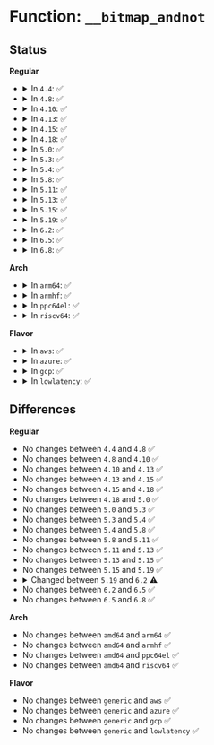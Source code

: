 # Function: <code>__bitmap_andnot</code>

## Status
<b>Regular</b>
<ul>
<li>
<details>
<summary>In <code>4.4</code>: ✅</summary>

```c
int __bitmap_andnot(long unsigned int *dst, const long unsigned int *bitmap1, const long unsigned int *bitmap2, unsigned int bits);
```

**Collision:** Unique Global

**Inline:** No

**Transformation:** False

**Instances:**

```
In lib/bitmap.c (ffffffff813f8f40)
Location: lib/bitmap.c:191
Inline: False
Direct callers:
  - arch/x86/kernel/apic/vector.c:assign_irq_vector
  - arch/x86/kernel/apic/vector.c:assign_irq_vector
  - arch/x86/kernel/apic/x2apic_cluster.c:__x2apic_send_IPI_mask
  - kernel/smpboot.c:smpboot_update_cpumask_percpu_thread
  - kernel/smpboot.c:smpboot_update_cpumask_percpu_thread
  - kernel/sched/core.c:partition_sched_domains
  - kernel/sched/core.c:sched_init_smp
  - kernel/sched/core.c:sched_init_smp
  - kernel/cpuset.c:generate_sched_domains
  - drivers/base/cpu.c:print_cpus_offline
```
**Symbols:**

```
ffffffff813f8f40-ffffffff813f8fa9: __bitmap_andnot (STB_GLOBAL)
```
</details>
</li>
<li>
<details>
<summary>In <code>4.8</code>: ✅</summary>

```c
int __bitmap_andnot(long unsigned int *dst, const long unsigned int *bitmap1, const long unsigned int *bitmap2, unsigned int bits);
```

**Collision:** Unique Global

**Inline:** No

**Transformation:** False

**Instances:**

```
In lib/bitmap.c (ffffffff8143fe00)
Location: lib/bitmap.c:193
Inline: False
Direct callers:
  - arch/x86/kernel/apic/vector.c:assign_irq_vector
  - arch/x86/kernel/apic/vector.c:assign_irq_vector
  - arch/x86/kernel/apic/x2apic_cluster.c:__x2apic_send_IPI_mask
  - kernel/smpboot.c:smpboot_update_cpumask_percpu_thread
  - kernel/smpboot.c:smpboot_update_cpumask_percpu_thread
  - kernel/sched/core.c:sched_init_smp
  - kernel/sched/core.c:sched_init_smp
  - kernel/sched/core.c:partition_sched_domains
  - kernel/cpuset.c:generate_sched_domains
  - drivers/base/cpu.c:print_cpus_offline
```
**Symbols:**

```
ffffffff8143fe00-ffffffff8143fe66: __bitmap_andnot (STB_GLOBAL)
```
</details>
</li>
<li>
<details>
<summary>In <code>4.10</code>: ✅</summary>

```c
int __bitmap_andnot(long unsigned int *dst, const long unsigned int *bitmap1, const long unsigned int *bitmap2, unsigned int bits);
```

**Collision:** Unique Global

**Inline:** No

**Transformation:** False

**Instances:**

```
In lib/bitmap.c (ffffffff8145cf00)
Location: lib/bitmap.c:193
Inline: False
Direct callers:
  - arch/x86/kernel/cpu/intel_rdt_rdtgroup.c:rdtgroup_cpus_write
  - arch/x86/kernel/cpu/intel_rdt_rdtgroup.c:rdtgroup_cpus_write
  - arch/x86/kernel/cpu/intel_rdt_rdtgroup.c:rdtgroup_cpus_write
  - arch/x86/kernel/cpu/intel_rdt_rdtgroup.c:rdtgroup_cpus_write
  - arch/x86/kernel/apic/vector.c:assign_irq_vector
  - arch/x86/kernel/apic/vector.c:assign_irq_vector
  - arch/x86/kernel/apic/x2apic_cluster.c:__x2apic_send_IPI_mask
  - kernel/smpboot.c:smpboot_update_cpumask_percpu_thread
  - kernel/smpboot.c:smpboot_update_cpumask_percpu_thread
  - kernel/sched/core.c:partition_sched_domains
  - kernel/cpuset.c:generate_sched_domains
  - drivers/base/cpu.c:print_cpus_offline
```
**Symbols:**

```
ffffffff8145cf00-ffffffff8145cf66: __bitmap_andnot (STB_GLOBAL)
```
</details>
</li>
<li>
<details>
<summary>In <code>4.13</code>: ✅</summary>

```c
int __bitmap_andnot(long unsigned int *dst, const long unsigned int *bitmap1, const long unsigned int *bitmap2, unsigned int bits);
```

**Collision:** Unique Global

**Inline:** No

**Transformation:** False

**Instances:**

```
In lib/bitmap.c (ffffffff81462180)
Location: lib/bitmap.c:193
Inline: False
Direct callers:
  - arch/x86/kernel/cpu/intel_rdt_rdtgroup.c:rdtgroup_cpus_write
  - arch/x86/kernel/cpu/intel_rdt_rdtgroup.c:rdtgroup_cpus_write
  - arch/x86/kernel/cpu/intel_rdt_rdtgroup.c:rdtgroup_cpus_write
  - arch/x86/kernel/cpu/intel_rdt_rdtgroup.c:rdtgroup_cpus_write
  - arch/x86/kernel/cpu/intel_rdt_rdtgroup.c:rdtgroup_cpus_write
  - arch/x86/kernel/cpu/intel_rdt_rdtgroup.c:rdtgroup_cpus_write
  - arch/x86/kernel/cpu/intel_rdt_rdtgroup.c:rdtgroup_cpus_write
  - arch/x86/kernel/cpu/intel_rdt_rdtgroup.c:rdtgroup_cpus_write
  - arch/x86/kernel/apic/vector.c:assign_irq_vector
  - arch/x86/kernel/apic/vector.c:assign_irq_vector
  - arch/x86/kernel/apic/x2apic_cluster.c:__x2apic_send_IPI_mask
  - kernel/smpboot.c:smpboot_update_cpumask_percpu_thread
  - kernel/smpboot.c:smpboot_update_cpumask_percpu_thread
  - kernel/sched/core.c:sched_init_smp
  - kernel/sched/topology.c:partition_sched_domains
  - kernel/sched/topology.c:sched_init_domains
  - kernel/cgroup/cpuset.c:generate_sched_domains
  - drivers/base/cpu.c:print_cpus_offline
```
**Symbols:**

```
ffffffff81462180-ffffffff814621f2: __bitmap_andnot (STB_GLOBAL)
```
</details>
</li>
<li>
<details>
<summary>In <code>4.15</code>: ✅</summary>

```c
int __bitmap_andnot(long unsigned int *dst, const long unsigned int *bitmap1, const long unsigned int *bitmap2, unsigned int bits);
```

**Collision:** Unique Global

**Inline:** No

**Transformation:** False

**Instances:**

```
In lib/bitmap.c (ffffffff8148e060)
Location: lib/bitmap.c:195
Inline: False
Direct callers:
  - arch/x86/kernel/cpu/intel_rdt_rdtgroup.c:rdtgroup_cpus_write
  - arch/x86/kernel/cpu/intel_rdt_rdtgroup.c:rdtgroup_cpus_write
  - arch/x86/kernel/cpu/intel_rdt_rdtgroup.c:rdtgroup_cpus_write
  - arch/x86/kernel/cpu/intel_rdt_rdtgroup.c:rdtgroup_cpus_write
  - arch/x86/kernel/cpu/intel_rdt_rdtgroup.c:rdtgroup_cpus_write
  - arch/x86/kernel/cpu/intel_rdt_rdtgroup.c:rdtgroup_cpus_write
  - arch/x86/kernel/cpu/intel_rdt_rdtgroup.c:rdtgroup_cpus_write
  - arch/x86/kernel/cpu/intel_rdt_rdtgroup.c:rdtgroup_cpus_write
  - arch/x86/kernel/apic/x2apic_cluster.c:__x2apic_send_IPI_mask
  - kernel/smpboot.c:smpboot_update_cpumask_percpu_thread
  - kernel/smpboot.c:smpboot_update_cpumask_percpu_thread
  - kernel/irq/matrix.c:irq_matrix_alloc_managed
  - kernel/irq/matrix.c:irq_matrix_remove_managed
  - drivers/base/cpu.c:print_cpus_isolated
  - drivers/base/cpu.c:print_cpus_offline
```
**Symbols:**

```
ffffffff8148e060-ffffffff8148e0d2: __bitmap_andnot (STB_GLOBAL)
```
</details>
</li>
<li>
<details>
<summary>In <code>4.18</code>: ✅</summary>

```c
int __bitmap_andnot(long unsigned int *dst, const long unsigned int *bitmap1, const long unsigned int *bitmap2, unsigned int bits);
```

**Collision:** Unique Global

**Inline:** No

**Transformation:** False

**Instances:**

```
In lib/bitmap.c (ffffffff814c2da0)
Location: lib/bitmap.c:192
Inline: False
Direct callers:
  - arch/x86/kernel/cpu/intel_rdt_rdtgroup.c:rdtgroup_cpus_write
  - arch/x86/kernel/cpu/intel_rdt_rdtgroup.c:rdtgroup_cpus_write
  - arch/x86/kernel/cpu/intel_rdt_rdtgroup.c:rdtgroup_cpus_write
  - arch/x86/kernel/cpu/intel_rdt_rdtgroup.c:rdtgroup_cpus_write
  - arch/x86/kernel/cpu/intel_rdt_rdtgroup.c:rdtgroup_cpus_write
  - arch/x86/kernel/cpu/intel_rdt_rdtgroup.c:rdtgroup_cpus_write
  - arch/x86/kernel/cpu/intel_rdt_rdtgroup.c:rdtgroup_cpus_write
  - arch/x86/kernel/cpu/intel_rdt_rdtgroup.c:rdtgroup_cpus_write
  - arch/x86/kernel/apic/x2apic_cluster.c:__x2apic_send_IPI_mask
  - kernel/smpboot.c:smpboot_update_cpumask_percpu_thread
  - kernel/smpboot.c:smpboot_update_cpumask_percpu_thread
  - kernel/irq/affinity.c:irq_create_affinity_masks
  - kernel/irq/matrix.c:irq_matrix_alloc_managed
  - kernel/irq/matrix.c:irq_matrix_remove_managed
  - drivers/base/cpu.c:print_cpus_isolated
  - drivers/base/cpu.c:print_cpus_offline
```
**Symbols:**

```
ffffffff814c2da0-ffffffff814c2e0a: __bitmap_andnot (STB_GLOBAL)
```
</details>
</li>
<li>
<details>
<summary>In <code>5.0</code>: ✅</summary>

```c
int __bitmap_andnot(long unsigned int *dst, const long unsigned int *bitmap1, const long unsigned int *bitmap2, unsigned int bits);
```

**Collision:** Unique Global

**Inline:** No

**Transformation:** False

**Instances:**

```
In lib/bitmap.c (ffffffff814d7450)
Location: lib/bitmap.c:189
Inline: False
Direct callers:
  - arch/x86/kernel/cpu/resctrl/rdtgroup.c:rdtgroup_cpus_write
  - arch/x86/kernel/cpu/resctrl/rdtgroup.c:rdtgroup_cpus_write
  - arch/x86/kernel/cpu/resctrl/rdtgroup.c:rdtgroup_cpus_write
  - arch/x86/kernel/cpu/resctrl/rdtgroup.c:rdtgroup_cpus_write
  - arch/x86/kernel/cpu/resctrl/rdtgroup.c:rdtgroup_cpus_write
  - arch/x86/kernel/cpu/resctrl/rdtgroup.c:rdtgroup_cpus_write
  - arch/x86/kernel/cpu/resctrl/rdtgroup.c:rdtgroup_cpus_write
  - arch/x86/kernel/cpu/resctrl/rdtgroup.c:rdtgroup_cpus_write
  - arch/x86/kernel/apic/x2apic_cluster.c:__x2apic_send_IPI_mask
  - kernel/irq/affinity.c:irq_create_affinity_masks
  - kernel/irq/affinity.c:irq_create_affinity_masks
  - kernel/irq/matrix.c:irq_matrix_alloc_managed
  - kernel/irq/matrix.c:irq_matrix_remove_managed
  - kernel/cgroup/cpuset.c:cpuset_hotplug_workfn
  - kernel/cgroup/cpuset.c:cpuset_hotplug_workfn
  - kernel/cgroup/cpuset.c:cpuset_write_resmask
  - kernel/cgroup/cpuset.c:update_cpumasks_hier
  - kernel/cgroup/cpuset.c:update_cpumasks_hier
  - drivers/base/cpu.c:print_cpus_isolated
  - drivers/base/cpu.c:print_cpus_offline
```
**Symbols:**

```
ffffffff814d7450-ffffffff814d74ba: __bitmap_andnot (STB_GLOBAL)
```
</details>
</li>
<li>
<details>
<summary>In <code>5.3</code>: ✅</summary>

```c
int __bitmap_andnot(long unsigned int *dst, const long unsigned int *bitmap1, const long unsigned int *bitmap2, unsigned int bits);
```

**Collision:** Unique Global

**Inline:** No

**Transformation:** False

**Instances:**

```
In lib/bitmap.c (ffffffff815032b0)
Location: lib/bitmap.c:189
Inline: False
Direct callers:
  - arch/x86/kernel/cpu/resctrl/rdtgroup.c:rdtgroup_cpus_write
  - arch/x86/kernel/cpu/resctrl/rdtgroup.c:rdtgroup_cpus_write
  - arch/x86/kernel/cpu/resctrl/rdtgroup.c:rdtgroup_cpus_write
  - arch/x86/kernel/cpu/resctrl/rdtgroup.c:rdtgroup_cpus_write
  - arch/x86/kernel/cpu/resctrl/rdtgroup.c:rdtgroup_cpus_write
  - arch/x86/kernel/cpu/resctrl/rdtgroup.c:rdtgroup_cpus_write
  - arch/x86/kernel/cpu/resctrl/rdtgroup.c:rdtgroup_cpus_write
  - arch/x86/kernel/cpu/resctrl/rdtgroup.c:rdtgroup_cpus_write
  - arch/x86/kernel/apic/x2apic_cluster.c:__x2apic_send_IPI_mask
  - kernel/sched/isolation.c:bitmap_andnot
  - kernel/irq/affinity.c:irq_create_affinity_masks
  - kernel/irq/affinity.c:irq_create_affinity_masks
  - kernel/irq/matrix.c:irq_matrix_alloc_managed
  - kernel/irq/matrix.c:irq_matrix_remove_managed
  - kernel/cgroup/cpuset.c:cpuset_hotplug_workfn
  - kernel/cgroup/cpuset.c:cpuset_hotplug_update_tasks
  - kernel/cgroup/cpuset.c:cpuset_write_resmask
  - kernel/cgroup/cpuset.c:update_cpumasks_hier
  - kernel/cgroup/cpuset.c:update_cpumasks_hier
  - drivers/base/cpu.c:print_cpus_isolated
  - drivers/base/cpu.c:print_cpus_offline
  - drivers/net/phy/phy.c:phy_speed_up
```
**Symbols:**

```
ffffffff815032b0-ffffffff81503318: __bitmap_andnot (STB_GLOBAL)
```
</details>
</li>
<li>
<details>
<summary>In <code>5.4</code>: ✅</summary>

```c
int __bitmap_andnot(long unsigned int *dst, const long unsigned int *bitmap1, const long unsigned int *bitmap2, unsigned int bits);
```

**Collision:** Unique Global

**Inline:** No

**Transformation:** False

**Instances:**

```
In lib/bitmap.c (ffffffff81521250)
Location: lib/bitmap.c:209
Inline: False
Direct callers:
  - arch/x86/kernel/cpu/resctrl/rdtgroup.c:rdtgroup_cpus_write
  - arch/x86/kernel/cpu/resctrl/rdtgroup.c:rdtgroup_cpus_write
  - arch/x86/kernel/cpu/resctrl/rdtgroup.c:rdtgroup_cpus_write
  - arch/x86/kernel/cpu/resctrl/rdtgroup.c:rdtgroup_cpus_write
  - arch/x86/kernel/cpu/resctrl/rdtgroup.c:rdtgroup_cpus_write
  - arch/x86/kernel/cpu/resctrl/rdtgroup.c:rdtgroup_cpus_write
  - arch/x86/kernel/cpu/resctrl/rdtgroup.c:rdtgroup_cpus_write
  - arch/x86/kernel/cpu/resctrl/rdtgroup.c:rdtgroup_cpus_write
  - arch/x86/kernel/apic/x2apic_cluster.c:__x2apic_send_IPI_mask
  - arch/x86/platform/uv/tlb_uv.c:uv_flush_tlb_others
  - kernel/sched/isolation.c:bitmap_andnot
  - kernel/irq/affinity.c:irq_create_affinity_masks
  - kernel/irq/matrix.c:irq_matrix_alloc_managed
  - kernel/irq/matrix.c:irq_matrix_remove_managed
  - kernel/cgroup/cpuset.c:cpuset_hotplug_workfn
  - kernel/cgroup/cpuset.c:cpuset_hotplug_update_tasks
  - kernel/cgroup/cpuset.c:cpuset_write_resmask
  - kernel/cgroup/cpuset.c:update_cpumasks_hier
  - kernel/cgroup/cpuset.c:update_cpumasks_hier
  - drivers/base/cpu.c:print_cpus_isolated
  - drivers/base/cpu.c:print_cpus_offline
```
**Symbols:**

```
ffffffff81521250-ffffffff815212b8: __bitmap_andnot (STB_GLOBAL)
```
</details>
</li>
<li>
<details>
<summary>In <code>5.8</code>: ✅</summary>

```c
int __bitmap_andnot(long unsigned int *dst, const long unsigned int *bitmap1, const long unsigned int *bitmap2, unsigned int bits);
```

**Collision:** Unique Global

**Inline:** No

**Transformation:** False

**Instances:**

```
In lib/bitmap.c (ffffffff81584440)
Location: lib/bitmap.c:276
Inline: False
Direct callers:
  - arch/x86/kernel/cpu/resctrl/rdtgroup.c:rdtgroup_cpus_write
  - arch/x86/kernel/cpu/resctrl/rdtgroup.c:cpus_ctrl_write
  - arch/x86/kernel/cpu/resctrl/rdtgroup.c:cpus_ctrl_write
  - arch/x86/kernel/cpu/resctrl/rdtgroup.c:cpus_ctrl_write
  - arch/x86/kernel/cpu/resctrl/rdtgroup.c:cpus_mon_write
  - arch/x86/kernel/cpu/resctrl/rdtgroup.c:cpus_mon_write
  - arch/x86/kernel/cpu/resctrl/rdtgroup.c:cpus_mon_write
  - arch/x86/kernel/cpu/resctrl/rdtgroup.c:cpus_mon_write
  - arch/x86/kernel/apic/x2apic_cluster.c:__x2apic_send_IPI_mask
  - arch/x86/platform/uv/tlb_uv.c:uv_flush_tlb_others
  - kernel/sched/fair.c:select_idle_core
  - kernel/sched/fair.c:select_idle_core
  - kernel/irq/affinity.c:irq_build_affinity_masks
  - kernel/irq/matrix.c:irq_matrix_alloc_managed
  - kernel/irq/matrix.c:irq_matrix_remove_managed
  - kernel/cgroup/cpuset.c:cpuset_hotplug_workfn
  - kernel/cgroup/cpuset.c:cpuset_hotplug_update_tasks
  - kernel/cgroup/cpuset.c:update_cpumask
  - kernel/cgroup/cpuset.c:update_cpumasks_hier
  - kernel/cgroup/cpuset.c:update_cpumasks_hier
  - kernel/cgroup/cpuset.c:update_parent_subparts_cpumask
  - kernel/cgroup/cpuset.c:update_parent_subparts_cpumask
  - kernel/cgroup/cpuset.c:update_parent_subparts_cpumask
  - kernel/cgroup/cpuset.c:update_parent_subparts_cpumask
  - drivers/base/cpu.c:print_cpus_isolated
  - drivers/base/cpu.c:print_cpus_offline
```
**Symbols:**

```
ffffffff81584440-ffffffff815844a7: __bitmap_andnot (STB_GLOBAL)
```
</details>
</li>
<li>
<details>
<summary>In <code>5.11</code>: ✅</summary>

```c
int __bitmap_andnot(long unsigned int *dst, const long unsigned int *bitmap1, const long unsigned int *bitmap2, unsigned int bits);
```

**Collision:** Unique Global

**Inline:** No

**Transformation:** False

**Instances:**

```
In lib/bitmap.c (ffffffff815a1550)
Location: lib/bitmap.c:276
Inline: False
Direct callers:
  - arch/x86/kernel/cpu/resctrl/rdtgroup.c:rdtgroup_cpus_write
  - arch/x86/kernel/cpu/resctrl/rdtgroup.c:cpus_ctrl_write
  - arch/x86/kernel/cpu/resctrl/rdtgroup.c:cpus_ctrl_write
  - arch/x86/kernel/cpu/resctrl/rdtgroup.c:cpus_ctrl_write
  - arch/x86/kernel/cpu/resctrl/rdtgroup.c:cpus_mon_write
  - arch/x86/kernel/cpu/resctrl/rdtgroup.c:cpus_mon_write
  - arch/x86/kernel/cpu/resctrl/rdtgroup.c:cpus_mon_write
  - arch/x86/kernel/cpu/resctrl/rdtgroup.c:cpus_mon_write
  - arch/x86/kernel/apic/x2apic_cluster.c:__x2apic_send_IPI_mask
  - kernel/sched/fair.c:select_idle_core
  - kernel/irq/affinity.c:irq_build_affinity_masks
  - kernel/irq/matrix.c:irq_matrix_alloc_managed
  - kernel/irq/matrix.c:irq_matrix_remove_managed
  - kernel/cgroup/cpuset.c:cpuset_hotplug_workfn
  - kernel/cgroup/cpuset.c:cpuset_hotplug_update_tasks
  - kernel/cgroup/cpuset.c:update_cpumask
  - kernel/cgroup/cpuset.c:update_cpumasks_hier
  - kernel/cgroup/cpuset.c:update_cpumasks_hier
  - kernel/cgroup/cpuset.c:update_parent_subparts_cpumask
  - kernel/cgroup/cpuset.c:update_parent_subparts_cpumask
  - kernel/cgroup/cpuset.c:update_parent_subparts_cpumask
  - kernel/cgroup/cpuset.c:update_parent_subparts_cpumask
  - drivers/base/cpu.c:print_cpus_isolated
  - drivers/base/cpu.c:print_cpus_offline
```
**Symbols:**

```
ffffffff815a1550-ffffffff815a15b7: __bitmap_andnot (STB_GLOBAL)
```
</details>
</li>
<li>
<details>
<summary>In <code>5.13</code>: ✅</summary>

```c
int __bitmap_andnot(long unsigned int *dst, const long unsigned int *bitmap1, const long unsigned int *bitmap2, unsigned int bits);
```

**Collision:** Unique Global

**Inline:** No

**Transformation:** False

**Instances:**

```
In lib/bitmap.c (ffffffff815a8400)
Location: lib/bitmap.c:278
Inline: False
Direct callers:
  - arch/x86/kernel/cpu/resctrl/rdtgroup.c:rdtgroup_cpus_write
  - arch/x86/kernel/cpu/resctrl/rdtgroup.c:cpus_ctrl_write
  - arch/x86/kernel/cpu/resctrl/rdtgroup.c:cpus_ctrl_write
  - arch/x86/kernel/cpu/resctrl/rdtgroup.c:cpus_ctrl_write
  - arch/x86/kernel/cpu/resctrl/rdtgroup.c:cpus_mon_write
  - arch/x86/kernel/cpu/resctrl/rdtgroup.c:cpus_mon_write
  - arch/x86/kernel/cpu/resctrl/rdtgroup.c:cpus_mon_write
  - arch/x86/kernel/cpu/resctrl/rdtgroup.c:cpus_mon_write
  - arch/x86/kernel/apic/x2apic_cluster.c:__x2apic_send_IPI_mask
  - kernel/sched/fair.c:select_idle_core
  - kernel/irq/affinity.c:irq_build_affinity_masks
  - kernel/irq/matrix.c:irq_matrix_alloc_managed
  - kernel/irq/matrix.c:irq_matrix_remove_managed
  - kernel/cgroup/cpuset.c:cpuset_hotplug_workfn
  - kernel/cgroup/cpuset.c:cpuset_hotplug_update_tasks
  - kernel/cgroup/cpuset.c:update_cpumask
  - kernel/cgroup/cpuset.c:update_cpumasks_hier
  - kernel/cgroup/cpuset.c:update_cpumasks_hier
  - kernel/cgroup/cpuset.c:update_parent_subparts_cpumask
  - kernel/cgroup/cpuset.c:update_parent_subparts_cpumask
  - kernel/cgroup/cpuset.c:update_parent_subparts_cpumask
  - kernel/cgroup/cpuset.c:update_parent_subparts_cpumask
  - drivers/base/cpu.c:print_cpus_isolated
  - drivers/base/cpu.c:print_cpus_offline
```
**Symbols:**

```
ffffffff815a8400-ffffffff815a8467: __bitmap_andnot (STB_GLOBAL)
```
</details>
</li>
<li>
<details>
<summary>In <code>5.15</code>: ✅</summary>

```c
int __bitmap_andnot(long unsigned int *dst, const long unsigned int *bitmap1, const long unsigned int *bitmap2, unsigned int bits);
```

**Collision:** Unique Global

**Inline:** No

**Transformation:** False

**Instances:**

```
In lib/bitmap.c (ffffffff816113c0)
Location: lib/bitmap.c:278
Inline: False
Direct callers:
  - arch/x86/kernel/cpu/resctrl/rdtgroup.c:rdtgroup_cpus_write
  - arch/x86/kernel/cpu/resctrl/rdtgroup.c:cpus_ctrl_write
  - arch/x86/kernel/cpu/resctrl/rdtgroup.c:cpus_ctrl_write
  - arch/x86/kernel/cpu/resctrl/rdtgroup.c:cpus_ctrl_write
  - arch/x86/kernel/cpu/resctrl/rdtgroup.c:cpus_mon_write
  - arch/x86/kernel/cpu/resctrl/rdtgroup.c:cpus_mon_write
  - arch/x86/kernel/cpu/resctrl/rdtgroup.c:cpus_mon_write
  - arch/x86/kernel/cpu/resctrl/rdtgroup.c:cpus_mon_write
  - arch/x86/kernel/apic/x2apic_cluster.c:__x2apic_send_IPI_mask
  - kernel/sched/core.c:__sched_core_flip
  - kernel/sched/core.c:__sched_core_flip
  - kernel/sched/fair.c:select_idle_core
  - kernel/irq/affinity.c:irq_build_affinity_masks
  - kernel/irq/matrix.c:irq_matrix_alloc_managed
  - kernel/irq/matrix.c:irq_matrix_remove_managed
  - kernel/cgroup/cpuset.c:cpuset_hotplug_workfn
  - kernel/cgroup/cpuset.c:cpuset_hotplug_update_tasks
  - kernel/cgroup/cpuset.c:update_cpumasks_hier
  - kernel/cgroup/cpuset.c:update_cpumasks_hier
  - kernel/cgroup/cpuset.c:update_parent_subparts_cpumask
  - kernel/cgroup/cpuset.c:update_parent_subparts_cpumask
  - kernel/cgroup/cpuset.c:update_parent_subparts_cpumask
  - kernel/cgroup/cpuset.c:update_parent_subparts_cpumask
  - drivers/base/cpu.c:print_cpus_isolated
  - drivers/base/cpu.c:print_cpus_offline
```
**Symbols:**

```
ffffffff816113c0-ffffffff81611427: __bitmap_andnot (STB_GLOBAL)
```
</details>
</li>
<li>
<details>
<summary>In <code>5.19</code>: ✅</summary>

```c
int __bitmap_andnot(long unsigned int *dst, const long unsigned int *bitmap1, const long unsigned int *bitmap2, unsigned int bits);
```

**Collision:** Unique Global

**Inline:** No

**Transformation:** False

**Instances:**

```
In lib/bitmap.c (ffffffff816dd470)
Location: lib/bitmap.c:278
Inline: False
Direct callers:
  - arch/x86/kernel/cpu/resctrl/rdtgroup.c:rdtgroup_cpus_write
  - arch/x86/kernel/cpu/resctrl/rdtgroup.c:cpus_ctrl_write
  - arch/x86/kernel/cpu/resctrl/rdtgroup.c:cpus_ctrl_write
  - arch/x86/kernel/cpu/resctrl/rdtgroup.c:cpus_ctrl_write
  - arch/x86/kernel/cpu/resctrl/rdtgroup.c:cpus_mon_write
  - arch/x86/kernel/cpu/resctrl/rdtgroup.c:cpus_mon_write
  - arch/x86/kernel/cpu/resctrl/rdtgroup.c:cpus_mon_write
  - arch/x86/kernel/cpu/resctrl/rdtgroup.c:cpus_mon_write
  - arch/x86/kernel/apic/x2apic_cluster.c:__x2apic_send_IPI_mask
  - kernel/sched/core.c:__sched_core_flip
  - kernel/sched/core.c:__sched_core_flip
  - kernel/sched/fair.c:select_idle_core
  - kernel/sched/build_utility.c:housekeeping_setup
  - kernel/irq/affinity.c:irq_build_affinity_masks
  - kernel/irq/matrix.c:irq_matrix_alloc_managed
  - kernel/irq/matrix.c:irq_matrix_remove_managed
  - kernel/cgroup/cpuset.c:cpuset_hotplug_workfn
  - kernel/cgroup/cpuset.c:cpuset_hotplug_update_tasks
  - kernel/cgroup/cpuset.c:update_cpumasks_hier
  - kernel/cgroup/cpuset.c:update_cpumasks_hier
  - kernel/cgroup/cpuset.c:update_parent_subparts_cpumask
  - kernel/cgroup/cpuset.c:update_parent_subparts_cpumask
  - kernel/cgroup/cpuset.c:update_parent_subparts_cpumask
  - kernel/cgroup/cpuset.c:update_parent_subparts_cpumask
  - drivers/base/cpu.c:print_cpus_isolated
  - drivers/base/cpu.c:print_cpus_offline
  - net/core/dev.c:netif_get_num_default_rss_queues
```
**Symbols:**

```
ffffffff816dd470-ffffffff816dd4f3: __bitmap_andnot (STB_GLOBAL)
```
</details>
</li>
<li>
<details>
<summary>In <code>6.2</code>: ✅</summary>

```c
bool __bitmap_andnot(long unsigned int *dst, const long unsigned int *bitmap1, const long unsigned int *bitmap2, unsigned int bits);
```

**Collision:** Unique Global

**Inline:** No

**Transformation:** False

**Instances:**

```
In lib/bitmap.c (ffffffff817cd340)
Location: lib/bitmap.c:278
Inline: False
Direct callers:
  - arch/x86/kernel/cpu/resctrl/rdtgroup.c:rdtgroup_cpus_write
  - arch/x86/kernel/cpu/resctrl/rdtgroup.c:cpus_ctrl_write
  - arch/x86/kernel/cpu/resctrl/rdtgroup.c:cpus_ctrl_write
  - arch/x86/kernel/cpu/resctrl/rdtgroup.c:cpus_ctrl_write
  - arch/x86/kernel/cpu/resctrl/rdtgroup.c:cpus_mon_write
  - arch/x86/kernel/cpu/resctrl/rdtgroup.c:cpus_mon_write
  - arch/x86/kernel/cpu/resctrl/rdtgroup.c:cpus_mon_write
  - arch/x86/kernel/cpu/resctrl/rdtgroup.c:cpus_mon_write
  - arch/x86/kernel/apic/x2apic_cluster.c:__x2apic_send_IPI_mask
  - kernel/sched/core.c:__sched_core_flip
  - kernel/sched/fair.c:select_idle_core
  - kernel/sched/build_utility.c:housekeeping_setup
  - kernel/irq/affinity.c:irq_build_affinity_masks
  - kernel/irq/matrix.c:irq_matrix_alloc_managed
  - kernel/irq/matrix.c:irq_matrix_remove_managed
  - kernel/cgroup/cpuset.c:cpuset_cpus_allowed
  - kernel/cgroup/cpuset.c:cpuset_hotplug_workfn
  - kernel/cgroup/cpuset.c:cpuset_hotplug_update_tasks
  - kernel/cgroup/cpuset.c:update_cpumasks_hier
  - kernel/cgroup/cpuset.c:update_parent_subparts_cpumask
  - kernel/cgroup/cpuset.c:update_parent_subparts_cpumask
  - kernel/cgroup/cpuset.c:update_parent_subparts_cpumask
  - kernel/cgroup/cpuset.c:update_parent_subparts_cpumask
  - kernel/cgroup/cpuset.c:update_parent_subparts_cpumask
  - mm/memory-tiers.c:establish_demotion_targets
  - mm/memory-tiers.c:establish_demotion_targets
  - drivers/base/cpu.c:print_cpus_isolated
  - drivers/base/cpu.c:print_cpus_offline
  - net/core/dev.c:netif_get_num_default_rss_queues
```
**Symbols:**

```
ffffffff817cd340-ffffffff817cd3c1: __bitmap_andnot (STB_GLOBAL)
```
</details>
</li>
<li>
<details>
<summary>In <code>6.5</code>: ✅</summary>

```c
bool __bitmap_andnot(long unsigned int *dst, const long unsigned int *bitmap1, const long unsigned int *bitmap2, unsigned int bits);
```

**Collision:** Unique Global

**Inline:** No

**Transformation:** False

**Instances:**

```
In lib/bitmap.c (ffffffff8180b750)
Location: lib/bitmap.c:278
Inline: False
Direct callers:
  - arch/x86/kernel/cpu/resctrl/rdtgroup.c:rdtgroup_cpus_write
  - arch/x86/kernel/cpu/resctrl/rdtgroup.c:cpus_ctrl_write
  - arch/x86/kernel/cpu/resctrl/rdtgroup.c:cpus_ctrl_write
  - arch/x86/kernel/cpu/resctrl/rdtgroup.c:cpus_ctrl_write
  - arch/x86/kernel/cpu/resctrl/rdtgroup.c:cpus_mon_write
  - arch/x86/kernel/cpu/resctrl/rdtgroup.c:cpus_mon_write
  - arch/x86/kernel/cpu/resctrl/rdtgroup.c:cpus_mon_write
  - arch/x86/kernel/cpu/resctrl/rdtgroup.c:cpus_mon_write
  - arch/x86/kernel/apic/x2apic_cluster.c:__x2apic_send_IPI_mask
  - kernel/cpu.c:cpuhp_bringup_cpus_parallel
  - kernel/sched/core.c:__sched_core_flip
  - kernel/sched/fair.c:select_idle_core
  - kernel/sched/build_utility.c:housekeeping_setup
  - kernel/irq/matrix.c:irq_matrix_alloc_managed
  - kernel/irq/matrix.c:irq_matrix_remove_managed
  - kernel/cgroup/cpuset.c:cpuset_cpus_allowed
  - kernel/cgroup/cpuset.c:cpuset_hotplug_workfn
  - kernel/cgroup/cpuset.c:cpuset_hotplug_update_tasks
  - kernel/cgroup/cpuset.c:cpuset_attach_task
  - kernel/cgroup/cpuset.c:update_cpumasks_hier
  - kernel/cgroup/cpuset.c:update_parent_subparts_cpumask
  - kernel/cgroup/cpuset.c:update_parent_subparts_cpumask
  - kernel/cgroup/cpuset.c:update_parent_subparts_cpumask
  - kernel/cgroup/cpuset.c:update_parent_subparts_cpumask
  - kernel/cgroup/cpuset.c:update_parent_subparts_cpumask
  - kernel/cgroup/cpuset.c:update_tasks_cpumask
  - mm/memory-tiers.c:establish_demotion_targets
  - mm/memory-tiers.c:establish_demotion_targets
  - lib/group_cpus.c:group_cpus_evenly
  - drivers/base/cpu.c:print_cpus_isolated
  - drivers/base/cpu.c:print_cpus_offline
  - drivers/net/phy/phy-c45.c:genphy_c45_ethtool_set_eee
  - net/core/dev.c:netif_get_num_default_rss_queues
```
**Symbols:**

```
ffffffff8180b750-ffffffff8180b7d1: __bitmap_andnot (STB_GLOBAL)
```
</details>
</li>
<li>
<details>
<summary>In <code>6.8</code>: ✅</summary>

```c
bool __bitmap_andnot(long unsigned int *dst, const long unsigned int *bitmap1, const long unsigned int *bitmap2, unsigned int bits);
```

**Collision:** Unique Global

**Inline:** No

**Transformation:** False

**Instances:**

```
In lib/bitmap.c (ffffffff81851f30)
Location: lib/bitmap.c:267
Inline: False
Direct callers:
  - arch/x86/kernel/cpu/resctrl/rdtgroup.c:rdtgroup_cpus_write
  - arch/x86/kernel/cpu/resctrl/rdtgroup.c:cpus_ctrl_write
  - arch/x86/kernel/cpu/resctrl/rdtgroup.c:cpus_ctrl_write
  - arch/x86/kernel/cpu/resctrl/rdtgroup.c:cpus_ctrl_write
  - arch/x86/kernel/cpu/resctrl/rdtgroup.c:cpus_mon_write
  - arch/x86/kernel/cpu/resctrl/rdtgroup.c:cpus_mon_write
  - arch/x86/kernel/cpu/resctrl/rdtgroup.c:cpus_mon_write
  - arch/x86/kernel/cpu/resctrl/rdtgroup.c:cpus_mon_write
  - arch/x86/kernel/apic/x2apic_cluster.c:__x2apic_send_IPI_mask
  - kernel/cpu.c:cpuhp_bringup_cpus_parallel
  - kernel/workqueue.c:workqueue_unbound_exclude_cpumask
  - kernel/sched/core.c:__sched_core_flip
  - kernel/sched/fair.c:should_we_balance
  - kernel/sched/fair.c:select_idle_cpu
  - kernel/sched/fair.c:select_idle_core
  - kernel/sched/build_utility.c:housekeeping_setup
  - kernel/sched/build_utility.c:init_sched_groups_capacity
  - kernel/irq/matrix.c:irq_matrix_alloc_managed
  - kernel/irq/matrix.c:irq_matrix_remove_managed
  - kernel/cgroup/cpuset.c:cpuset_cpus_allowed
  - kernel/cgroup/cpuset.c:cpuset_hotplug_workfn
  - kernel/cgroup/cpuset.c:cpuset_attach_task
  - kernel/cgroup/cpuset.c:compute_partition_effective_cpumask
  - kernel/cgroup/cpuset.c:update_parent_effective_cpumask
  - kernel/cgroup/cpuset.c:update_parent_effective_cpumask
  - kernel/cgroup/cpuset.c:remote_cpus_update
  - kernel/cgroup/cpuset.c:remote_cpus_update
  - kernel/cgroup/cpuset.c:partition_xcpus_del
  - kernel/cgroup/cpuset.c:partition_xcpus_add
  - kernel/cgroup/cpuset.c:update_tasks_cpumask
  - mm/memory-tiers.c:establish_demotion_targets
  - mm/memory-tiers.c:establish_demotion_targets
  - lib/group_cpus.c:group_cpus_evenly
  - drivers/base/cpu.c:print_cpus_isolated
  - drivers/base/cpu.c:print_cpus_offline
  - drivers/net/phy/phy-c45.c:genphy_c45_ethtool_set_eee
  - net/core/dev.c:netif_get_num_default_rss_queues
```
**Symbols:**

```
ffffffff81851f30-ffffffff81851fb1: __bitmap_andnot (STB_GLOBAL)
```
</details>
</li>
</ul>
<b>Arch</b>
<ul>
<li>
<details>
<summary>In <code>arm64</code>: ✅</summary>

```c
int __bitmap_andnot(long unsigned int *dst, const long unsigned int *bitmap1, const long unsigned int *bitmap2, unsigned int bits);
```

**Collision:** Unique Global

**Inline:** No

**Transformation:** False

**Instances:**

```
In lib/bitmap.c (ffff80001062a910)
Location: lib/bitmap.c:209
Inline: False
Direct callers:
  - arch/arm64/kernel/fpsimd.c:sve_verify_vq_map
  - arch/arm64/kernel/fpsimd.c:sve_setup
  - kernel/sched/isolation.c:housekeeping_setup
  - kernel/sched/isolation.c:housekeeping_setup
  - kernel/sched/isolation.c:housekeeping_setup
  - kernel/sched/isolation.c:housekeeping_setup
  - kernel/irq/affinity.c:irq_create_affinity_masks
  - kernel/cgroup/cpuset.c:cpuset_hotplug_workfn
  - kernel/cgroup/cpuset.c:cpuset_hotplug_update_tasks
  - kernel/cgroup/cpuset.c:cpuset_write_resmask
  - kernel/cgroup/cpuset.c:update_cpumasks_hier
  - kernel/cgroup/cpuset.c:update_cpumasks_hier
  - kernel/cgroup/cpuset.c:update_parent_subparts_cpumask
  - kernel/cgroup/cpuset.c:update_parent_subparts_cpumask
  - kernel/cgroup/cpuset.c:update_parent_subparts_cpumask
  - kernel/cgroup/cpuset.c:update_parent_subparts_cpumask
  - drivers/base/cpu.c:print_cpus_isolated
  - drivers/base/cpu.c:print_cpus_offline
```
**Symbols:**

```
ffff80001062a910-ffff80001062a988: __bitmap_andnot (STB_GLOBAL)
```
</details>
</li>
<li>
<details>
<summary>In <code>armhf</code>: ✅</summary>

```c
int __bitmap_andnot(long unsigned int *dst, const long unsigned int *bitmap1, const long unsigned int *bitmap2, unsigned int bits);
```

**Collision:** Unique Global

**Inline:** No

**Transformation:** False

**Instances:**

```
In lib/bitmap.c (c07d1afc)
Location: lib/bitmap.c:209
Inline: False
```
**Symbols:**

```
c07d1afc-c07d1b80: __bitmap_andnot (STB_GLOBAL)
```
</details>
</li>
<li>
<details>
<summary>In <code>ppc64el</code>: ✅</summary>

```c
int __bitmap_andnot(long unsigned int *dst, const long unsigned int *bitmap1, const long unsigned int *bitmap2, unsigned int bits);
```

**Collision:** Unique Global

**Inline:** No

**Transformation:** False

**Instances:**

```
In lib/bitmap.c (c0000000007cc9d0)
Location: lib/bitmap.c:209
Inline: False
Direct callers:
  - arch/powerpc/kernel/watchdog.c:wd_smp_clear_cpu_pending
  - arch/powerpc/kernel/rtas.c:rtas_ibm_suspend_me
  - arch/powerpc/mm/numa.c:numa_update_cpu_topology
  - arch/powerpc/mm/slice.c:slice_get_unmapped_area
  - arch/powerpc/mm/slice.c:slice_get_unmapped_area
  - arch/powerpc/platforms/powernv/subcore.c:cpu_update_split_mode
  - kernel/sched/isolation.c:housekeeping_setup
  - kernel/sched/isolation.c:housekeeping_setup
  - kernel/sched/isolation.c:housekeeping_setup
  - kernel/sched/isolation.c:housekeeping_setup
  - kernel/irq/affinity.c:irq_build_affinity_masks
  - kernel/cgroup/cpuset.c:cpuset_hotplug_workfn
  - kernel/cgroup/cpuset.c:cpuset_hotplug_update_tasks
  - kernel/cgroup/cpuset.c:update_cpumask
  - kernel/cgroup/cpuset.c:update_cpumasks_hier
  - kernel/cgroup/cpuset.c:update_cpumasks_hier
  - kernel/cgroup/cpuset.c:update_parent_subparts_cpumask
  - kernel/cgroup/cpuset.c:update_parent_subparts_cpumask
  - kernel/cgroup/cpuset.c:update_parent_subparts_cpumask
  - kernel/cgroup/cpuset.c:update_parent_subparts_cpumask
  - drivers/base/cpu.c:print_cpus_isolated
  - drivers/base/cpu.c:print_cpus_offline
  - drivers/cpufreq/powernv-cpufreq.c:powernv_cpufreq_work_fn
  - drivers/cpufreq/powernv-cpufreq.c:powernv_cpufreq_work_fn
  - drivers/cpufreq/powernv-cpufreq.c:powernv_cpufreq_work_fn
```
**Symbols:**

```
c0000000007cc9d0-c0000000007cca68: __bitmap_andnot (STB_GLOBAL)
```
</details>
</li>
<li>
<details>
<summary>In <code>riscv64</code>: ✅</summary>

```c
int __bitmap_andnot(long unsigned int *dst, const long unsigned int *bitmap1, const long unsigned int *bitmap2, unsigned int bits);
```

**Collision:** Unique Global

**Inline:** No

**Transformation:** False

**Instances:**

```
In lib/bitmap.c (ffffffe00045b24c)
Location: lib/bitmap.c:209
Inline: False
```
**Symbols:**

```
ffffffe00045b24c-ffffffe00045b2d4: __bitmap_andnot (STB_GLOBAL)
```
</details>
</li>
</ul>
<b>Flavor</b>
<ul>
<li>
<details>
<summary>In <code>aws</code>: ✅</summary>

```c
int __bitmap_andnot(long unsigned int *dst, const long unsigned int *bitmap1, const long unsigned int *bitmap2, unsigned int bits);
```

**Collision:** Unique Global

**Inline:** No

**Transformation:** False

**Instances:**

```
In lib/bitmap.c (ffffffff81519830)
Location: lib/bitmap.c:209
Inline: False
Direct callers:
  - arch/x86/kernel/cpu/resctrl/rdtgroup.c:rdtgroup_cpus_write
  - arch/x86/kernel/cpu/resctrl/rdtgroup.c:rdtgroup_cpus_write
  - arch/x86/kernel/cpu/resctrl/rdtgroup.c:rdtgroup_cpus_write
  - arch/x86/kernel/cpu/resctrl/rdtgroup.c:rdtgroup_cpus_write
  - arch/x86/kernel/cpu/resctrl/rdtgroup.c:rdtgroup_cpus_write
  - arch/x86/kernel/cpu/resctrl/rdtgroup.c:rdtgroup_cpus_write
  - arch/x86/kernel/cpu/resctrl/rdtgroup.c:rdtgroup_cpus_write
  - arch/x86/kernel/cpu/resctrl/rdtgroup.c:rdtgroup_cpus_write
  - arch/x86/kernel/apic/x2apic_cluster.c:__x2apic_send_IPI_mask
  - kernel/sched/isolation.c:bitmap_andnot
  - kernel/irq/affinity.c:irq_create_affinity_masks
  - kernel/irq/matrix.c:irq_matrix_alloc_managed
  - kernel/irq/matrix.c:irq_matrix_remove_managed
  - kernel/cgroup/cpuset.c:cpuset_hotplug_workfn
  - kernel/cgroup/cpuset.c:cpuset_hotplug_update_tasks
  - kernel/cgroup/cpuset.c:cpuset_write_resmask
  - kernel/cgroup/cpuset.c:update_cpumasks_hier
  - kernel/cgroup/cpuset.c:update_cpumasks_hier
  - drivers/base/cpu.c:print_cpus_isolated
  - drivers/base/cpu.c:print_cpus_offline
```
**Symbols:**

```
ffffffff81519830-ffffffff81519898: __bitmap_andnot (STB_GLOBAL)
```
</details>
</li>
<li>
<details>
<summary>In <code>azure</code>: ✅</summary>

```c
int __bitmap_andnot(long unsigned int *dst, const long unsigned int *bitmap1, const long unsigned int *bitmap2, unsigned int bits);
```

**Collision:** Unique Global

**Inline:** No

**Transformation:** False

**Instances:**

```
In lib/bitmap.c (ffffffff81509b20)
Location: lib/bitmap.c:209
Inline: False
Direct callers:
  - arch/x86/kernel/cpu/resctrl/rdtgroup.c:rdtgroup_cpus_write
  - arch/x86/kernel/cpu/resctrl/rdtgroup.c:rdtgroup_cpus_write
  - arch/x86/kernel/cpu/resctrl/rdtgroup.c:rdtgroup_cpus_write
  - arch/x86/kernel/cpu/resctrl/rdtgroup.c:rdtgroup_cpus_write
  - arch/x86/kernel/cpu/resctrl/rdtgroup.c:rdtgroup_cpus_write
  - arch/x86/kernel/cpu/resctrl/rdtgroup.c:rdtgroup_cpus_write
  - arch/x86/kernel/cpu/resctrl/rdtgroup.c:rdtgroup_cpus_write
  - arch/x86/kernel/cpu/resctrl/rdtgroup.c:rdtgroup_cpus_write
  - arch/x86/kernel/apic/x2apic_cluster.c:__x2apic_send_IPI_mask
  - kernel/sched/isolation.c:bitmap_andnot
  - kernel/irq/affinity.c:irq_create_affinity_masks
  - kernel/irq/matrix.c:irq_matrix_alloc_managed
  - kernel/irq/matrix.c:irq_matrix_remove_managed
  - kernel/cgroup/cpuset.c:cpuset_hotplug_workfn
  - kernel/cgroup/cpuset.c:cpuset_hotplug_update_tasks
  - kernel/cgroup/cpuset.c:cpuset_write_resmask
  - kernel/cgroup/cpuset.c:update_cpumasks_hier
  - kernel/cgroup/cpuset.c:update_cpumasks_hier
  - drivers/base/cpu.c:print_cpus_isolated
  - drivers/base/cpu.c:print_cpus_offline
```
**Symbols:**

```
ffffffff81509b20-ffffffff81509b88: __bitmap_andnot (STB_GLOBAL)
```
</details>
</li>
<li>
<details>
<summary>In <code>gcp</code>: ✅</summary>

```c
int __bitmap_andnot(long unsigned int *dst, const long unsigned int *bitmap1, const long unsigned int *bitmap2, unsigned int bits);
```

**Collision:** Unique Global

**Inline:** No

**Transformation:** False

**Instances:**

```
In lib/bitmap.c (ffffffff815158c0)
Location: lib/bitmap.c:209
Inline: False
Direct callers:
  - arch/x86/kernel/cpu/resctrl/rdtgroup.c:rdtgroup_cpus_write
  - arch/x86/kernel/cpu/resctrl/rdtgroup.c:rdtgroup_cpus_write
  - arch/x86/kernel/cpu/resctrl/rdtgroup.c:rdtgroup_cpus_write
  - arch/x86/kernel/cpu/resctrl/rdtgroup.c:rdtgroup_cpus_write
  - arch/x86/kernel/cpu/resctrl/rdtgroup.c:rdtgroup_cpus_write
  - arch/x86/kernel/cpu/resctrl/rdtgroup.c:rdtgroup_cpus_write
  - arch/x86/kernel/cpu/resctrl/rdtgroup.c:rdtgroup_cpus_write
  - arch/x86/kernel/cpu/resctrl/rdtgroup.c:rdtgroup_cpus_write
  - arch/x86/kernel/apic/x2apic_cluster.c:__x2apic_send_IPI_mask
  - kernel/sched/isolation.c:bitmap_andnot
  - kernel/irq/affinity.c:irq_create_affinity_masks
  - kernel/irq/matrix.c:irq_matrix_alloc_managed
  - kernel/irq/matrix.c:irq_matrix_remove_managed
  - kernel/cgroup/cpuset.c:cpuset_hotplug_workfn
  - kernel/cgroup/cpuset.c:cpuset_hotplug_update_tasks
  - kernel/cgroup/cpuset.c:cpuset_write_resmask
  - kernel/cgroup/cpuset.c:update_cpumasks_hier
  - kernel/cgroup/cpuset.c:update_cpumasks_hier
  - drivers/base/cpu.c:print_cpus_isolated
  - drivers/base/cpu.c:print_cpus_offline
```
**Symbols:**

```
ffffffff815158c0-ffffffff81515928: __bitmap_andnot (STB_GLOBAL)
```
</details>
</li>
<li>
<details>
<summary>In <code>lowlatency</code>: ✅</summary>

```c
int __bitmap_andnot(long unsigned int *dst, const long unsigned int *bitmap1, const long unsigned int *bitmap2, unsigned int bits);
```

**Collision:** Unique Global

**Inline:** No

**Transformation:** False

**Instances:**

```
In lib/bitmap.c (ffffffff8152f050)
Location: lib/bitmap.c:209
Inline: False
Direct callers:
  - arch/x86/kernel/cpu/resctrl/rdtgroup.c:rdtgroup_cpus_write
  - arch/x86/kernel/cpu/resctrl/rdtgroup.c:rdtgroup_cpus_write
  - arch/x86/kernel/cpu/resctrl/rdtgroup.c:rdtgroup_cpus_write
  - arch/x86/kernel/cpu/resctrl/rdtgroup.c:rdtgroup_cpus_write
  - arch/x86/kernel/cpu/resctrl/rdtgroup.c:rdtgroup_cpus_write
  - arch/x86/kernel/cpu/resctrl/rdtgroup.c:rdtgroup_cpus_write
  - arch/x86/kernel/cpu/resctrl/rdtgroup.c:rdtgroup_cpus_write
  - arch/x86/kernel/cpu/resctrl/rdtgroup.c:rdtgroup_cpus_write
  - arch/x86/kernel/apic/x2apic_cluster.c:__x2apic_send_IPI_mask
  - arch/x86/platform/uv/tlb_uv.c:uv_flush_tlb_others
  - kernel/sched/isolation.c:bitmap_andnot
  - kernel/irq/affinity.c:irq_create_affinity_masks
  - kernel/irq/matrix.c:irq_matrix_alloc_managed
  - kernel/irq/matrix.c:irq_matrix_remove_managed
  - kernel/cgroup/cpuset.c:cpuset_hotplug_workfn
  - kernel/cgroup/cpuset.c:cpuset_hotplug_update_tasks
  - kernel/cgroup/cpuset.c:cpuset_write_resmask
  - kernel/cgroup/cpuset.c:update_cpumasks_hier
  - kernel/cgroup/cpuset.c:update_cpumasks_hier
  - drivers/base/cpu.c:print_cpus_isolated
  - drivers/base/cpu.c:print_cpus_offline
```
**Symbols:**

```
ffffffff8152f050-ffffffff8152f0b8: __bitmap_andnot (STB_GLOBAL)
```
</details>
</li>
</ul>

## Differences
<b>Regular</b>
<ul>
<li>
No changes between <code>4.4</code> and <code>4.8</code> ✅
</li>
<li>
No changes between <code>4.8</code> and <code>4.10</code> ✅
</li>
<li>
No changes between <code>4.10</code> and <code>4.13</code> ✅
</li>
<li>
No changes between <code>4.13</code> and <code>4.15</code> ✅
</li>
<li>
No changes between <code>4.15</code> and <code>4.18</code> ✅
</li>
<li>
No changes between <code>4.18</code> and <code>5.0</code> ✅
</li>
<li>
No changes between <code>5.0</code> and <code>5.3</code> ✅
</li>
<li>
No changes between <code>5.3</code> and <code>5.4</code> ✅
</li>
<li>
No changes between <code>5.4</code> and <code>5.8</code> ✅
</li>
<li>
No changes between <code>5.8</code> and <code>5.11</code> ✅
</li>
<li>
No changes between <code>5.11</code> and <code>5.13</code> ✅
</li>
<li>
No changes between <code>5.13</code> and <code>5.15</code> ✅
</li>
<li>
No changes between <code>5.15</code> and <code>5.19</code> ✅
</li>
<li>
<details>
<summary>Changed between <code>5.19</code> and <code>6.2</code> ⚠️</summary>
<ul>
<li>
<b>Return type changed. </b>
<code>int</code> ➡️ <code>bool</code>
</li>
</ul>
</details>
</li>
<li>
No changes between <code>6.2</code> and <code>6.5</code> ✅
</li>
<li>
No changes between <code>6.5</code> and <code>6.8</code> ✅
</li>
</ul>
<b>Arch</b>
<ul>
<li>
No changes between <code>amd64</code> and <code>arm64</code> ✅
</li>
<li>
No changes between <code>amd64</code> and <code>armhf</code> ✅
</li>
<li>
No changes between <code>amd64</code> and <code>ppc64el</code> ✅
</li>
<li>
No changes between <code>amd64</code> and <code>riscv64</code> ✅
</li>
</ul>
<b>Flavor</b>
<ul>
<li>
No changes between <code>generic</code> and <code>aws</code> ✅
</li>
<li>
No changes between <code>generic</code> and <code>azure</code> ✅
</li>
<li>
No changes between <code>generic</code> and <code>gcp</code> ✅
</li>
<li>
No changes between <code>generic</code> and <code>lowlatency</code> ✅
</li>
</ul>
